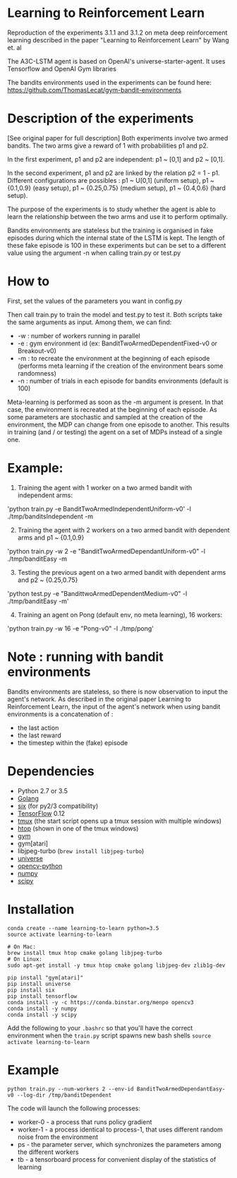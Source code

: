 # Learning to Reinforcement Learn

Reproduction of the experiments 3.1.1 and 3.1.2 on meta deep reinforcement learning described in the paper "Learning to Reinforcement Learn" by Wang et. al

The A3C-LSTM agent is based on OpenAI's universe-starter-agent. It uses Tensorflow and OpenAI Gym libraries

The bandits environments used in the experiments can be found here:
https://github.com/ThomasLecat/gym-bandit-environments

# Description of the experiments

[See original paper for full description]
Both experiments involve two armed bandits. The two arms give a reward of 1 with probabilities p1 and p2.

In the first experiment, p1 and p2 are independent: p1 ~ [0,1] and p2 ~ [0,1].

In the second experiment, p1 and p2 are linked by the relation p2 = 1 - p1.
Different configurations are possibles : p1 ~ U[0,1] (uniform setup), p1 ~ {0.1,0.9} (easy setup), p1 ~ {0.25,0.75} (medium setup), p1 ~ {0.4,0.6} (hard setup).

The purpose of the experiments is to study whether the agent is able to learn the relationship between the two arms and use it to perform optimally.

Bandits environments are stateless but the training is organised in fake episodes during which the internal state of the LSTM is kept. The length of these fake episode is 100 in these experiments but can be set to a different value using the argument -n when calling train.py or test.py

# How to

First, set the values of the parameters you want in config.py

Then call train.py to train the model and test.py to test it.
Both scripts take the same arguments as input. Among them, we can find:

* -w : number of workers running in parallel
* -e : gym environment id (ex: BanditTwoArmedDependentFixed-v0 or Breakout-v0)
* -m : to recreate the environment at the beginning of each episode (performs meta learning if the creation of the environment bears some randomness)
* -n : number of trials in each episode for bandits environments (default is 100)

Meta-learning is performed as soon as the -m argument is present. In that case, the environment is recreated at the beginning of each episode. As some parameters are stochastic and sampled at the creation of the environment, the MDP can change from one episode to another. This results in training (and / or testing) the agent on a set of MDPs instead of a single one.

# Example:

1. Training the agent with 1 worker on a two armed bandit with independent arms:

'python train.py -e BanditTwoArmedIndependentUniform-v0' -l ./tmp/banditsIndependent -m

2. Training the agent with 2 workers on a two armed bandit with dependent arms and p1 ~ {0.1,0.9}

'python train.py -w 2 -e "BanditTwoArmedDependantUniform-v0" -l ./tmp/banditEasy -m

3. Testing the previous agent on a two armed bandit with dependent arms and p2 ~ {0.25,0.75}

'python test.py -e "BandittwoArmedDependentMedium-v0" -l ./tmp/banditEasy -m'

4. Training an agent on Pong (default env, no meta learning), 16 workers:

'python train.py -w 16 -e "Pong-v0" -l ./tmp/pong'


# Note : running with bandit environments

Bandits environments are stateless, so there is now observation to input the agent's network. As described in the original paper Learning to Reinforcement Learn, the input of the agent's network when using bandit environments is a concatenation of :
* the last action
* the last reward
* the timestep within the (fake) episode

# Dependencies

* Python 2.7 or 3.5
* [Golang](https://golang.org/doc/install)
* [six](https://pypi.python.org/pypi/six) (for py2/3 compatibility)
* [TensorFlow](https://www.tensorflow.org/) 0.12
* [tmux](https://tmux.github.io/) (the start script opens up a tmux session with multiple windows)
* [htop](https://hisham.hm/htop/) (shown in one of the tmux windows)
* [gym](https://pypi.python.org/pypi/gym)
* gym[atari]
* libjpeg-turbo (`brew install libjpeg-turbo`)
* [universe](https://pypi.python.org/pypi/universe)
* [opencv-python](https://pypi.python.org/pypi/opencv-python)
* [numpy](https://pypi.python.org/pypi/numpy)
* [scipy](https://pypi.python.org/pypi/scipy)

# Installation

```
conda create --name learning-to-learn python=3.5
source activate learning-to-learn

# On Mac:
brew install tmux htop cmake golang libjpeg-turbo      
# On Linux:
sudo apt-get install -y tmux htop cmake golang libjpeg-dev zlib1g-dev

pip install "gym[atari]"
pip install universe
pip install six
pip install tensorflow
conda install -y -c https://conda.binstar.org/menpo opencv3
conda install -y numpy
conda install -y scipy
```


Add the following to your `.bashrc` so that you'll have the correct environment when the `train.py` script spawns new bash shells
```source activate learning-to-learn```

# Example

`python train.py --num-workers 2 --env-id BanditTwoArmedDependantEasy-v0 --log-dir /tmp/banditDependent`

The code will launch the following processes:
* worker-0 - a process that runs policy gradient
* worker-1 - a process identical to process-1, that uses different random noise from the environment
* ps - the parameter server, which synchronizes the parameters among the different workers
* tb - a tensorboard process for convenient display of the statistics of learning
